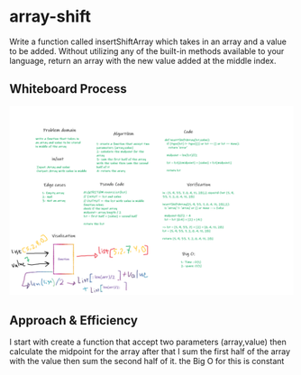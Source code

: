 # array-shift

Write a function called insertShiftArray which takes in an array and a value to be added. Without utilizing any of the built-in methods available to your language, return an array with the new value added at the middle index.

## Whiteboard Process

![array-shift](./array-shift.png)

## Approach & Efficiency

I start with create a function that accept two parameters (array,value) then calculate the midpoint for the array
after that I sum the first half of the array with the value then sum the second half of it.
the Big O for this is constant
